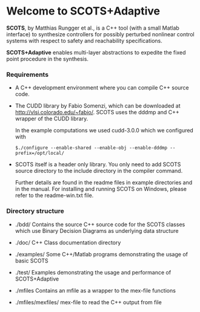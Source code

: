 # Welcome to SCOTS+Adaptive

**SCOTS**, by Matthias Rungger et al., is a C++ tool (with a small Matlab interface) to synthesize controllers for
possibly perturbed nonlinear control systems with respect to safety and reachability specifications.

**SCOTS+Adaptive** enables multi-layer abstractions to expedite the fixed point procedure in the synthesis.


### Requirements

- A C++ development environment where you can compile C++ source code.

- The CUDD library by Fabio Somenzi, which can be downloaded at
    http://vlsi.colorado.edu/~fabio/. 
    SCOTS uses the dddmp and C++ wrapper of the CUDD library.

    In the example computations we used cudd-3.0.0 which we configured with 

    `$./configure --enable-shared --enable-obj --enable-dddmp --prefix=/opt/local/`

- SCOTS itself is a header only library. You only need to add SCOTS source
  directory to the include directory in the compiler command. 

    Further details are found in the readme files in example directories and in the manual.
    For installing and running SCOTS on Windows, please refer to the readme-win.txt file.

### Directory structure

- ./bdd/
    Contains the source C++ source code for the SCOTS classes 
    which use Binary Decision Diagrams as underlying data structure

- ./doc/
    C++ Class documentation directory
  
- ./examples/
    Some C++/Matlab programs demonstrating the usage of basic SCOTS
  
- ./test/
    Examples demonstrating the usage and performance of SCOTS+Adaptive
  
- ./mfiles
    Contains an mfile as a wrapper to the mex-file functions
  
- ./mfiles/mexfiles/
    mex-file to read the C++ output from file 
